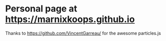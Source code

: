 # Personal page at https://marnixkoops.github.io

Thanks to https://github.com/VincentGarreau/ for the awesome particles.js
